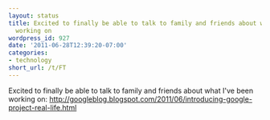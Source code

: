 ```yaml
---
layout: status
title: Excited to finally be able to talk to family and friends about what I've been
  working on
wordpress_id: 927
date: '2011-06-28T12:39:20-07:00'
categories:
- technology
short_url: /t/FT
---
```

Excited to finally be able to talk to family and friends about what I've been working on:
<http://googleblog.blogspot.com/2011/06/introducing-google-project-real-life.html>

